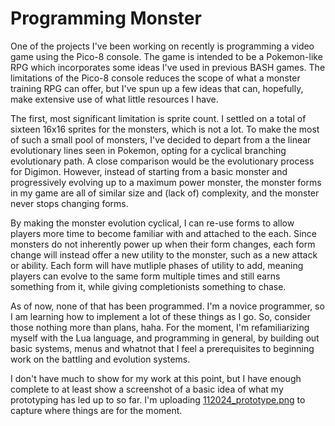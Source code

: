 # Programming Monster

One of the projects I've been working on recently is programming a video game using the Pico-8 console. The game is intended to be a Pokemon-like RPG which incorporates some ideas I've used in previous BASH games. The limitations of the Pico-8 console reduces the scope of what a monster training RPG can offer, but I've spun up a few ideas that can, hopefully, make extensive use of what little resources I have.

The first, most significant limitation is sprite count. I settled on a total of sixteen 16x16 sprites for the monsters, which is not a lot. To make the most of such a small pool of monsters, I've decided to depart from a the linear evolutionary lines seen in Pokemon, opting for a cyclical branching evolutionary path. A close comparison would be the evolutionary process for Digimon. However, instead of starting from a basic monster and progressively evolving up to a maximum power monster, the monster forms in my game are all of similar size and (lack of) complexity, and the monster never stops changing forms.

By making the monster evolution cyclical, I can re-use forms to allow players more time to become familiar with and attached to the each. Since monsters do not inherently power up when their form changes, each form change will instead offer a new utility to the monster, such as a new attack or ability. Each form will have mutliple phases of utility to add, meaning players can evolve to the same form multiple times and still earns something from it, while giving completionists something to chase.

As of now, none of that has been programmed. I'm a novice programmer, so I am learning how to implement a lot of these things as I go. So, consider those nothing more than plans, haha. For the moment, I'm refamiliarizing myself with the Lua language, and programming in general, by building out basic systems, menus and whatnot that I feel a prerequisites to beginning work on the battling and evolution systems.

I don't have much to show for my work at this point, but I have enough complete to at least show a screenshot of a basic idea of what my prototyping has led up to so far. I'm uploading [112024_prototype.png](https://github.com/milomitir/log/blob/main/_posts/1120234_prototype.png) to capture where things are for the moment. 
